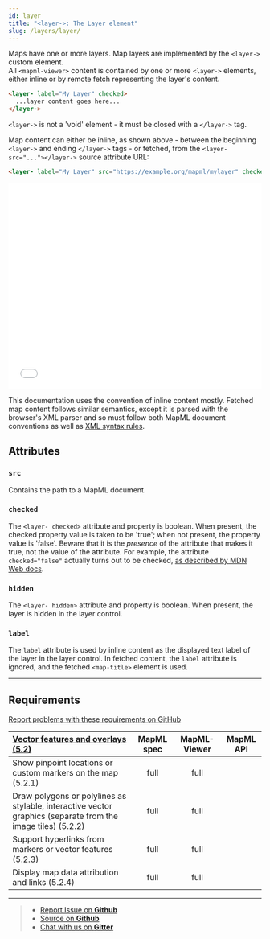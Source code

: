 ```yaml
---
id: layer
title: "<layer->: The Layer element"
slug: /layers/layer/
---
```


Maps have one or more layers. Map layers are implemented by the `<layer->` custom element.  
All `<mapml-viewer>` content is contained by one or more `<layer->` elements, either inline or by remote fetch representing the layer's content.

```html
<layer- label="My Layer" checked>
  ...layer content goes here...
</layer->
```

`<layer->` is not a 'void' element - it must be closed with a `</layer->` tag.

Map content can either be inline, as shown above - between the beginning `<layer->` and ending `</layer->` tags -
or fetched, from the `<layer- src="..."></layer->` source attribute URL:

```html
<layer- label="My Layer" src="https://example.org/mapml/mylayer" checked></layer->
```

<iframe src="../../../demo/layer-demo/" title="MapML Demo" height="410" width="100%" scrolling="no" frameBorder="0"></iframe>

This documentation uses the convention of inline content mostly.  Fetched map content
follows similar semantics, except it is parsed with the browser's XML parser and
so must follow both MapML document conventions as well as
[XML syntax rules](https://developer.mozilla.org/en-US/docs/Web/XML/XML_introduction).

## Attributes

### `src`

Contains the path to a MapML document.

### `checked`

The `<layer- checked>` attribute and property is boolean. When present,
the checked property value is taken to be 'true'; when not present, the property
value is 'false'.  Beware that it is the _presence_ of the attribute that makes it
true, not the value of the attribute. For example, the attribute `checked="false"`
actually turns out to be checked,
[as described by MDN Web docs](https://developer.mozilla.org/en-US/docs/Web/HTML/Attributes#boolean_attributes).

### `hidden`

The `<layer- hidden>` attribute and property is boolean. When present,
the layer is hidden in the layer control.

### `label`

The `label` attribute is used by inline content as the displayed text label of the
layer in the layer control.  In fetched content, the `label` attribute is ignored,
and the fetched `<map-title>` element is used.

---

## Requirements

[Report problems with these requirements on GitHub](https://github.com/Maps4HTML/HTML-Map-Element-UseCases-Requirements/issues/new?title=-SUMMARIZE+THE+PROBLEM-&body=-DESCRIBE+THE+PROBLEM-)

|[**Vector features and overlays (5.2)**](https://maps4html.org/HTML-Map-Element-UseCases-Requirements/#map-viewers-capabilities-vectors)| MapML spec | MapML-Viewer | MapML API |
|:----------------------------------------------------------------------------------------------------------|:---: |:---: |:---: |
|                         Show pinpoint locations or custom markers on the map (5.2.1)                        | full | full |	|
| Draw polygons or polylines as stylable, interactive vector graphics (separate from the image tiles) (5.2.2) | full | full | |
|                            Support hyperlinks from markers or vector features (5.2.3)                       | full | full | |
|                                  Display map data attribution and links (5.2.4)                             | full | full | |

---

> - [Report Issue on **Github**](https://github.com/Maps4HTML/Web-Map-Custom-Element/issues/new?labels=mapml-viewer,bug&title=MapML-Viewer+Bug)
> - [Source on **Github**](https://github.com/Maps4HTML/Web-Map-Custom-Element)
> - [Chat with us on **Gitter**](https://gitter.im/Maps4HTML/chat)